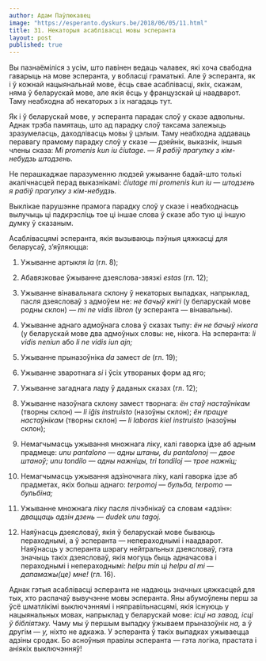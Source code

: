```yaml
---
author: Адам Паўлюкавец
image: "https://esperanto.dyskurs.be/2018/06/05/11.html"
title: 31. Некаторыя асаблівасці мовы эсперанта
layout: post
published: true
---
```



Вы пазнаёміліся з усім, што павінен ведаць чалавек, які хоча свабодна
гаварыць на мове эсперанта, у вобласці граматыкі. Але ў эсперанта, як
і ў кожнай нацыянальнай мове, ёсць свае асаблівасці, якіх, скажам,
няма ў беларускай мове, але якія ёсць у французскай ці наадварот.
Таму неабходна аб некаторых з іх нагадаць тут.

Як і ў беларускай мове, у эсперанта парадак слоў у сказе адвольны.
Аднак трэба памятаць, што ад парадку слоў таксама залежыць
зразумеласць, даходлівасць мовы ў цэлым. Таму неабходна
аддаваць перавагу прамому парадку слоў у сказе — дзейнік,
выказнік, іншыя члены сказа: *Mi promenis kun iu ĉiutage*. — *Я
рабіў прагулку з кім-небудзь штодзень.*

Не перашкаджае паразуменню людзей ужыванне бадай-што толькі
акалічнасцей перад выказнікамі: *ĉiutage mi promenis kun
iu* — *штодзень я рабіў прагулку з кім-небудзь.*

Выклікае парушэнне прамога парадку слоў у сказе і неабходнасць
вылучыць ці падкрэсліць тое ці іншае слова ў сказе або тую ці
іншую думку ў сказаным.

Асаблівасцямі эсперанта, якія вызываюць пэўныя цяжкасці для беларусаў,
з’яўляюцца:

1. Ужыванне артыкля *la* (гл. 8);

2. Абавязковае ўжыванне дзеяслова-звязкі *estas* (гл. 12);

3. Ужыванне вінавальнага склону ў некаторых выпадках, напрыклад,
пасля дзеясловаў з адмоўем не: *не бачыў кнігі* (у беларускай
мове родны склон) — *mi ne vidis libron* (у эсперанта —
вінавальны).

4. Ужыванне аднаго адмоўнага слова ў сказах тыпу: *ён не бачыў
нікога* (у беларускай мове два адмоўных словы: не, нікога. На
эсперанта: *li vidis neniun* або *li ne vidis iun ajn;*

5. Ужыванне прыназоўніка *da* замест *de* (гл. 19);

6. Ужыванне зваротнага *si* і ўсіх утвораных форм ад яго;

7. Ужыванне загаднага ладу ў даданых сказах (гл. 12);

8. Ужыванне назоўнага склону замест творнага: *ён стаў настаўнікам*
(творны склон) — *li iĝis instruisto* (назоўны склон); *ён працуе
настаўнікам* (творны склон) — *li laboras kiel instruisto*
(назоўны склон);

9. Немагчымасць ужывання множнага ліку, калі гаворка ідзе аб адным
прадмеце: *unu pantalono* — *адны штаны, du pantalonoj* — *двое
штаноў; unu tondilo* — *адны нажніцы, tri tondiloj* — *трое
нажніц;*

10. Немагчымасць ужывання адзіночнага ліку, калі гаворка ідзе аб
прадметах, якіх больш аднаго: *terpomoj* — *бульба, terpomo* —
*бульбіна;*

11. Ужыванне множнага ліку пасля лічэбнікаў са словам «адзін»:
*дваццаць адзін дзень* — *dudek unu tagoj.*

12. Наяўнасць дзеясловаў, якія ў беларускай мове бываюць пераходнымі,
а ў эсперанта — непераходнымі і наадварот. Наяўнасць у эсперанта
шэрагу нейтральных дзеясловаў, гэта значыць такіх дзеясловаў,
якія могуць быць адначасова і пераходнымі і непераходнымі: *helpu
min* ці *helpu al mi* — *дапамажы(це)* *мне!* (гл. 16).

Аднак гэтыя асаблівасці эсперанта не надаюць значных цяжкасцей для
тых, хто распачаў вывучэнне мовы эсперанта. Яны абумоўлены перш за
ўсё шматлікімі выключэннямі і няправільнасцямі, якія існуюць у
нацыянальных мовах, напрыклад у беларускай мове: *ісці на
завод, ісці ў бібліятэку.* Чаму мы ў першым выпадку ўжываем
прыназоўнік *на,* а ў другім — *у,* ніхто не адкажа. У эсперанта
ў такіх выпадках ужываецца адзіны сродак. Бо асноўныя правілы
эсперанта — гэта логіка, прастата і аніякіх выключэнняў!
